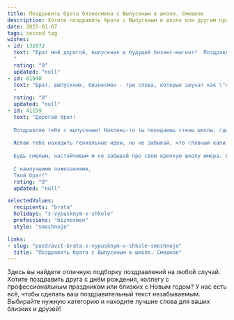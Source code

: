 ```yaml
---
title: Поздравить брата бизнесмена с Выпускным в школе. Смешное
description: Хотите поздравить брата с Выпускным в школе или другим праздником? Наш ИИ создаст незабываемое поздравление, а вы обязательно выделитесь среди других.  
date: 2025-01-07
tags: second tag
wishes:
- id: 132872
  text: "Брат мой дорогой, выпускник и будущий бизнес-магнат!  Поздравляю с окончанием школы!  Надеюсь, теперь ты будешь зарабатывать столько, чтобы меня содержать.  Шучу (ну, почти)!  Серьезно, горжусь тобой и желаю, чтобы твои сделки были настолько выгодными, что тебе придется строить новый особняк для всех твоих наград и трофеев (и, конечно, для меня, чтоб было где погостить!).  Удачи, мой юный миллионер!
  "
  rating: "0"
  updated: "null"
- id: 81940
  text: "Брат, выпускник, бизнесмен - три слова, которые звучат как \"свобода\" и \"деньги\"!  Поздравляю с окончанием школы! Теперь ты готов строить империю, а не сидеть за партой. Главное, помни: деньги не главное, главное - больше денег! 😜
  "
  rating: "0"
  updated: "null"
- id: 41159
  text: "Дорогой брат!
  
  Поздравляю тебя с выпускным! Наконец-то ты покидаешь стены школы, где учился не только математике и литературе, но и искусству делать вид, что слушаешь учителя! Теперь у тебя начинается новая жизнь — жизнь бизнесмена. Не забудь, что успешный бизнесмен всегда должен помнить три главные вещи: первое — делай все с умом; второе — не забывай о смехе; третье — много работай, но не забывай гулять, ведь даже самый успешный бизнесмен нуждается в перерывах на кофе и кексы!
  
  Желаю тебе находить гениальные идеи, но не забывай, что главный капитал — это желание и терпение. А если что-то пойдёт не так, просто вспомни: в жизни нет проблем, есть только возможности для потрясающих анекдотов!
  
  Будь смелым, настойчивым и не забывай про свою крепкую школу юмора. Впереди у тебя блестящее будущее — да и ты сам уже блестишь от счастья!
  
  С наилучшими пожеланиями,
  Твой брат!"
  rating: "0"
  updated: "null"

selectedValues:
  recipients: "brata"
  holidays: "s-vypusknym-v-shkole"
  professions: "biznesmen"
  style: "smeshnoje"

links:
- slug: "pozdravit-brata-s-vypusknym-v-shkole-smeshnoje"
  title: "Поздравить брата с Выпускным в школе. Смешное"
---
```


Здесь вы найдете отличную подборку поздравлений на любой случай.
Хотите поздравить друга с днём рождения, коллегу с профессиональным праздником или близких с Новым годом? У нас есть всё, чтобы сделать ваш поздравительный текст незабываемым. Выбирайте нужную категорию и находите лучшие слова для ваших близких и друзей!
